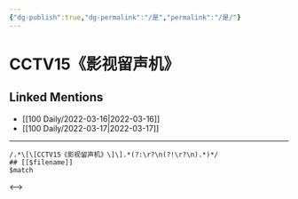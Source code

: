 ```yaml
---
{"dg-publish":true,"dg-permalink":"/是","permalink":"/是/"}
---
```


# CCTV15《影视留声机》

## Linked Mentions
- [[100 Daily/2022-03-16\|2022-03-16]]
- [[100 Daily/2022-03-17\|2022-03-17]]


---

```expander
/.*\[\[CCTV15《影视留声机》\]\].*(?:\r?\n(?!\r?\n).*)*/
## [[$filename]]
$match
```

<-->

